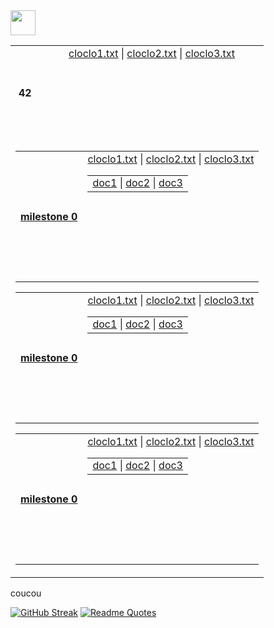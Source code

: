 <img src="https://raw.githubusercontent.com/innng/innng/master/assets/kyubey.gif" height="40" />


<table align="center">
  <!-- Ligne principale avec le titre et le premier bloc de fichiers -->
  <tr align="center"  valign="center" height="150">
    <th colspan="1" height="150">42</th>
    <td align="center" valign="top" height="150">
      <a href="test1/cloclo1.txt">cloclo1.txt</a> |
      <a href="test1/cloclo2.txt">cloclo2.txt</a> |
      <a href="test1/cloclo3.txt">cloclo3.txt</a>
    </td>
  </tr>
  <!-- Une seule cellule contenant tous les autres tableaux en ligne -->
  <tr>
    <td colspan="2" align="center" valign="center">
    <table align="center">
      <tr align="center" valign="center" height="150">
        <th height="150"><a href="test3/cloclo1.txt">milestone 0</a></th>
          <td>
            <table align="center" valign="center" height="150">
              <tr>
                <a href="test3/cloclo1.txt">cloclo1.txt</a> |
                <a href="test3/cloclo2.txt">cloclo2.txt</a> |
                <a href="test3/cloclo3.txt">cloclo3.txt</a>
              </tr>
              <td>
                <a href="test3/cloclo1.txt">doc1</a> |
                <a href="test3/cloclo2.txt">doc2</a> |
                <a href="test3/cloclo3.txt">doc3</a>
              </td>
          </table
        </td>
      </tr>
      </table>
    <table align="center">
      <tr align="center" valign="center" height="150">
        <th height="150"><a href="test3/cloclo1.txt">milestone 0</a></th>
          <td>
            <table align="center" valign="center" height="150">
              <tr>
                <a href="test3/cloclo1.txt">cloclo1.txt</a> |
                <a href="test3/cloclo2.txt">cloclo2.txt</a> |
                <a href="test3/cloclo3.txt">cloclo3.txt</a>
              </tr>
              <td>
                <a href="test3/cloclo1.txt">doc1</a> |
                <a href="test3/cloclo2.txt">doc2</a> |
                <a href="test3/cloclo3.txt">doc3</a>
              </td>
          </table
        </td>
      </tr>
      </table>
    <table align="center">
      <tr align="center" valign="center" height="150">
        <th height="150"><a href="test3/cloclo1.txt">milestone 0</a></th>
          <td>
            <table align="center" valign="center" height="150">
              <tr>
                <a href="test3/cloclo1.txt">cloclo1.txt</a> |
                <a href="test3/cloclo2.txt">cloclo2.txt</a> |
                <a href="test3/cloclo3.txt">cloclo3.txt</a>
              </tr>
              <td>
                <a href="test3/cloclo1.txt">doc1</a> |
                <a href="test3/cloclo2.txt">doc2</a> |
                <a href="test3/cloclo3.txt">doc3</a>
              </td>
          </table
        </td>
      </tr>
      </table>
    </td>
  </tr>
</table>

<p>coucou</p>

[![GitHub Streak](https://streak-stats.demolab.com?user=zoyern&theme=nord&border_radius=10&date_format=j%20M%5B%20Y%5D&mode=weekly&card_width=600&card_height=50&dates=4C566A&hide_current_streak=true&hide_longest_streak=true)](https://git.io/streak-stats)
[![Readme Quotes](https://quotes-github-readme.vercel.app/api?type=horizontal&theme=nord)](https://github.com/piyushsuthar/github-readme-quotes)
